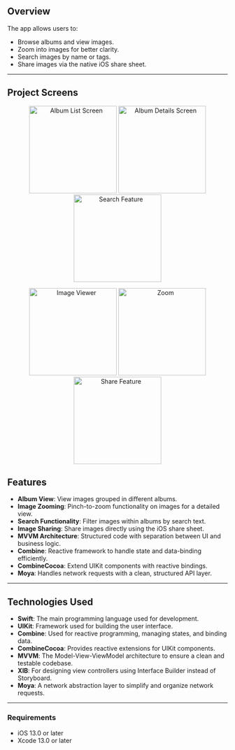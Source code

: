 
## Overview

The app allows users to:
- Browse albums and view images.
- Zoom into images for better clarity.
- Search images by name or tags.
- Share images via the native iOS share sheet.

---
## Project Screens

<p align="center">
  <img src="https://j.top4top.io/p_3246sf0ud1.png" alt="Album List Screen" width="200">
  <img src="https://k.top4top.io/p_3246xe61r2.png" alt="Album Details Screen" width="200">
  <img src="https://l.top4top.io/p_3246nskrx3.png" alt="Search Feature" width="200">
</p>

<p align="center">
  <img src="https://a.top4top.io/p_3246adlzp4.png" alt="Image Viewer" width="200">
  <img src="https://b.top4top.io/p_3246p0wkb5.png" alt="Zoom" width="200">
  <img src="https://c.top4top.io/p_3246uy6wd6.png" alt="Share Feature" width="200">
</p>

## Features

- **Album View**: View images grouped in different albums.
- **Image Zooming**: Pinch-to-zoom functionality on images for a detailed view.
- **Search Functionality**: Filter images within albums by search text.
- **Image Sharing**: Share images directly using the iOS share sheet.
- **MVVM Architecture**: Structured code with separation between UI and business logic.
- **Combine**: Reactive framework to handle state and data-binding efficiently.
- **CombineCocoa**: Extend UIKit components with reactive bindings.
- **Moya**: Handles network requests with a clean, structured API layer.

---

## Technologies Used

- **Swift**: The main programming language used for development.
- **UIKit**: Framework used for building the user interface.
- **Combine**: Used for reactive programming, managing states, and binding data.
- **CombineCocoa**: Provides reactive extensions for UIKit components.
- **MVVM**: The Model-View-ViewModel architecture to ensure a clean and testable codebase.
- **XIB**: For designing view controllers using Interface Builder instead of Storyboard.
- **Moya**: A network abstraction layer to simplify and organize network requests.
---
### Requirements
- iOS 13.0 or later
- Xcode 13.0 or later
